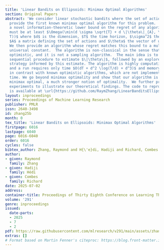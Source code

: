 ```yaml
---
title: 'Linear Bandits on Ellipsoids: Minimax Optimal Algorithms'
section: Original Papers
abstract: 'We consider linear stochastic bandits where the set of actions is an ellipsoid.  We
  provide the first known minimax optimal algorithm for this problem.  We first derive
  a novel information-theoretic lower bound on the regret of any algorithm, which
  must be at least $\Omega(\min(d \sigma \sqrt{T} + d \|\theta\|_{A}, \|\theta\|_{A}
  T))$ where $d$ is the dimension, $T$ the time horizon, $\sigma^2$ the noise variance,
  $A$ a matrix defining the set of actions and $\theta$ the vector of unknown parameters.
  We then provide an algorithm whose regret matches this bound to a multiplicative
  universal constant.  The algorithm is non-classical in the sense that it is not
  optimistic, and it is not a sampling algorithm.  The main idea is to combine a novel
  sequential procedure to estimate $\|\theta\|$, followed by an explore-and-commit
  strategy informed by this estimate. The algorithm is highly computationally efficient,
  and a run requires only time $O(dT + d^2 \log(T/d) + d^3)$ and memory $O(d^2)$,
  in contrast with known optimistic algorithms, which are not implementable in polynomial
  time. We go beyond minimax optimality and show that our algorithm is locally asymptotically
  minimax optimal, a much stronger notion of optimality.  We further provide numerical
  experiments to illustrate our theoretical findings. The code to reproduce the experiments
  is available at \url{https://github.com/RaymZhang/LinearBanditsEllipsoidsMinimaxCOLT}. '
layout: inproceedings
series: Proceedings of Machine Learning Research
publisher: PMLR
issn: 2640-3498
id: zhang25b
month: 0
tex_title: 'Linear Bandits on Ellipsoids: Minimax Optimal Algorithms'
firstpage: 6016
lastpage: 6040
page: 6016-6040
order: 6016
cycles: false
bibtex_author: Zhang, Raymond and H{\'e}di, Hadiji and Richard, Combes
author:
- given: Raymond
  family: Zhang
- given: Hadiji
  family: Hédi
- given: Combes
  family: Richard
date: 2025-07-02
address:
container-title: Proceedings of Thirty Eighth Conference on Learning Theory
volume: '291'
genre: inproceedings
issued:
  date-parts:
  - 2025
  - 7
  - 2
pdf: https://raw.githubusercontent.com/mlresearch/v291/main/assets/zhang25b/zhang25b.pdf
extras: []
# Format based on Martin Fenner's citeproc: https://blog.front-matter.io/posts/citeproc-yaml-for-bibliographies/
---
```

